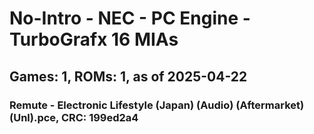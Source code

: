 # No-Intro - NEC - PC Engine - TurboGrafx 16 MIAs
## Games: 1, ROMs: 1, as of 2025-04-22

### Remute - Electronic Lifestyle (Japan) (Audio) (Aftermarket) (Unl).pce, CRC: 199ed2a4
